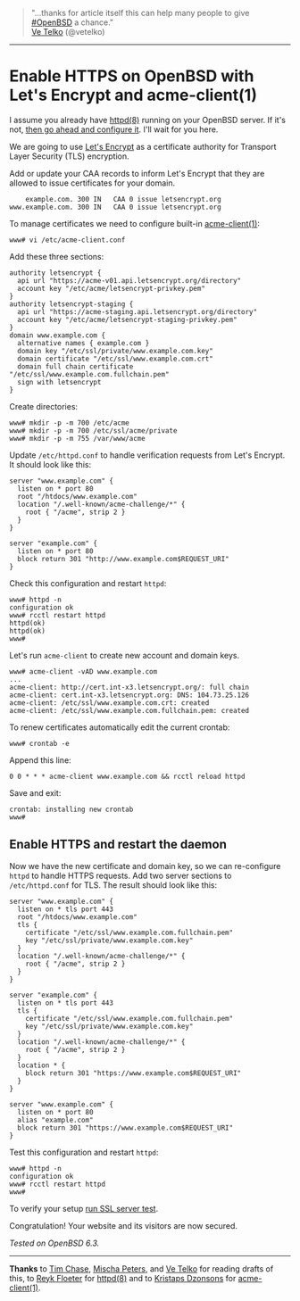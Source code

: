 > "...thanks for article itself this can help many people to give <a
href="https://mobile.twitter.com/hashtag/OpenBSD">#OpenBSD</a> a chance."<br>
[Ve Telko](https://mobile.twitter.com/vetelko/status/985095582174900224 "14 Apr 2018")
(@vetelko)

---

# Enable HTTPS on OpenBSD with Let's Encrypt and acme-client(1)

I assume you already have [httpd(8)](https://man.openbsd.org/httpd.8)
running on your OpenBSD server. If it's not, [then go ahead and
configure it](/openbsd/webserver.html). I'll wait for you here.

We are going to use [Let's Encrypt](https://letsencrypt.org) as a
certificate authority for Transport Layer Security (TLS) encryption.

Add or update your CAA records to inform Let's Encrypt that they are
allowed to issue certificates for your domain.

        example.com. 300 IN   CAA 0 issue letsencrypt.org
    www.example.com. 300 IN   CAA 0 issue letsencrypt.org

To manage certificates we need to configure built-in
[acme-client(1)](http://man.openbsd.org/acme-client.1):

    www# vi /etc/acme-client.conf

Add these three sections:

    authority letsencrypt {
      api url "https://acme-v01.api.letsencrypt.org/directory"
      account key "/etc/acme/letsencrypt-privkey.pem"
    }
    authority letsencrypt-staging {
      api url "https://acme-staging.api.letsencrypt.org/directory"
      account key "/etc/acme/letsencrypt-staging-privkey.pem"
    }
    domain www.example.com {
      alternative names { example.com }
      domain key "/etc/ssl/private/www.example.com.key"
      domain certificate "/etc/ssl/www.example.com.crt"
      domain full chain certificate "/etc/ssl/www.example.com.fullchain.pem"
      sign with letsencrypt
    }

Create directories:

    www# mkdir -p -m 700 /etc/acme
    www# mkdir -p -m 700 /etc/ssl/acme/private
    www# mkdir -p -m 755 /var/www/acme

Update `/etc/httpd.conf` to handle verification requests from Let's
Encrypt.  It should look like this:

    server "www.example.com" {
      listen on * port 80
      root "/htdocs/www.example.com"
      location "/.well-known/acme-challenge/*" {
        root { "/acme", strip 2 }
      }
    }

    server "example.com" {
      listen on * port 80
      block return 301 "http://www.example.com$REQUEST_URI"
    }

Check this configuration and restart `httpd`:

    www# httpd -n
    configuration ok
    www# rcctl restart httpd
    httpd(ok)
    httpd(ok)
    www#

Let's run `acme-client` to create new account and domain keys.

    www# acme-client -vAD www.example.com
    ...
    acme-client: http://cert.int-x3.letsencrypt.org/: full chain
    acme-client: cert.int-x3.letsencrypt.org: DNS: 104.73.25.126
    acme-client: /etc/ssl/www.example.com.crt: created
    acme-client: /etc/ssl/www.example.com.fullchain.pem: created

To renew certificates automatically edit the current crontab:

    www# crontab -e

Append this line:

    0 0 * * * acme-client www.example.com && rcctl reload httpd

Save and exit:

    crontab: installing new crontab
    www#

## Enable HTTPS and restart the daemon

Now we have the new certificate and domain key, so we can re-configure
`httpd` to handle HTTPS requests. Add two server sections to
`/etc/httpd.conf` for TLS. The result should look like this:

    server "www.example.com" {
      listen on * tls port 443
      root "/htdocs/www.example.com"
      tls {
        certificate "/etc/ssl/www.example.com.fullchain.pem"
        key "/etc/ssl/private/www.example.com.key"
      }
      location "/.well-known/acme-challenge/*" {
        root { "/acme", strip 2 }
      }
    }

    server "example.com" {
      listen on * tls port 443
      tls {
        certificate "/etc/ssl/www.example.com.fullchain.pem"
        key "/etc/ssl/private/www.example.com.key"
      }
      location "/.well-known/acme-challenge/*" {
        root { "/acme", strip 2 }
      }
      location * {
        block return 301 "https://www.example.com$REQUEST_URI"
      }
    }

    server "www.example.com" {
      listen on * port 80
      alias "example.com"
      block return 301 "https://www.example.com$REQUEST_URI"
    }

Test this configuration and restart `httpd`:

    www# httpd -n
    configuration ok
    www# rcctl restart httpd
    www#

To verify your setup [run SSL server test](https://www.ssllabs.com/ssltest/analyze.html).

Congratulation! Your website and its visitors are now secured.

_Tested on OpenBSD 6.3._

---

**Thanks** to [Tim Chase](https://twitter.com/gumnos),
[Mischa Peters](https://twitter.com/mischapeters),
and [Ve Telko](https://twitter.com/vetelko)
for reading drafts of this,
to [Reyk Floeter](https://reykfloeter.com/)
for [httpd(8)](https://bsd.plumbing)
and to [Kristaps Dzonsons](https://www.divelog.blue/)
for [acme-client(1)](https://kristaps.bsd.lv/acme-client/).
